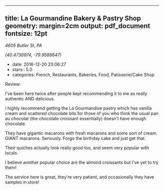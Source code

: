 
---
title: La Gourmandine Bakery & Pastry Shop
geometry: margin=2cm
output: pdf_document
fontsize: 12pt
---

_4605 Butler St_, _PA_

*(40.4730974, -79.9588647)*

- date: 2016-12-20 23:06:27
- stars:: 5.0
-  categories: French, Restaurants, Bakeries, Food, Patisserie/Cake Shop

Review:

I've been here twice after people kept recommending it to me as really authentic AND delicious.

I highly recommend getting the La Gourmandise pastry which has vanilla cream and scattered chocolate bits for those of you who think the usual pan au chocolat (the chocolate croissant essentially) doesn't have enough chocolate.

They have gigantic macarons with fresh macarons and some sort of cream. GIANT macarons. Seriously. Forgo the birthday cake and just get that.

Their quiches actually look really good too, and seem very popular with locals.

I believe another popular choice are the almond croissants but I've yet to try them!

The service here is great, they're very patient, and occasionally they have samples in store!

